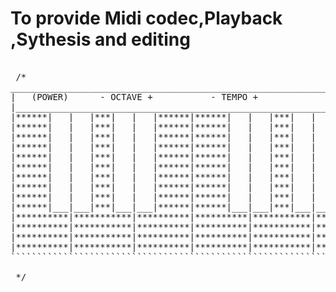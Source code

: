 
<h1>To provide Midi codec,Playback ,Sythesis and editing</h1>


<pre>

 /*
_________________________________________________________________________________________________________________________________________________________________
|   (POWER)      - OCTAVE +           - TEMPO +                                                                                                                 |
|___________________________________________________________________________________________________________________________________________________|                                                                   |
|******|   |   |***|   |   |******|******|   |   |***|   |   |***|   |   |******|******|   |   |***|   |   |******|******|   |   |***|   |   |***|   |   |******|
|******|   |   |***|   |   |******|******|   |   |***|   |   |***|   |   |******|******|   |   |***|   |   |******|******|   |   |***|   |   |***|   |   |******|
|******|   |   |***|   |   |******|******|   |   |***|   |   |***|   |   |******|******|   |   |***|   |   |******|******|   |   |***|   |   |***|   |   |******|
|******|   |   |***|   |   |******|******|   |   |***|   |   |***|   |   |******|******|   |   |***|   |   |******|******|   |   |***|   |   |***|   |   |******|
|******|   |   |***|   |   |******|******|   |   |***|   |   |***|   |   |******|******|   |   |***|   |   |******|******|   |   |***|   |   |***|   |   |******|
|******|   |   |***|   |   |******|******|   |   |***|   |   |***|   |   |******|******|   |   |***|   |   |******|******|   |   |***|   |   |***|   |   |******|
|******|   |   |***|   |   |******|******|   |   |***|   |   |***|   |   |******|******|   |   |***|   |   |******|******|   |   |***|   |   |***|   |   |******|
|******|   |   |***|   |   |******|******|   |   |***|   |   |***|   |   |******|******|   |   |***|   |   |******|******|   |   |***|   |   |***|   |   |******|
|******|   |   |***|   |   |******|******|   |   |***|   |   |***|   |   |******|******|   |   |***|   |   |******|******|   |   |***|   |   |***|   |   |******|
|******|___|___|***|___|___|******|******|___|___|***|___|___|***|___|___|******|******|___|___|***|___|___|******|******|___|___|***|___|___|***|___|___|******|
|**********|***********|**********|**********|***********|***********|**********|**********|***********|**********|**********|***********|***********|**********|
|**********|***********|**********|**********|***********|***********|**********|**********|***********|**********|**********|***********|***********|**********|
|**********|***********|**********|**********|***********|***********|**********|**********|***********|**********|**********|***********|***********|**********|
|**********|***********|**********|**********|***********|***********|**********|**********|***********|**********|**********|***********|***********|**********|
``````````````````````````````````````````````````````````````````````````````````````````````````````````````````````````````````````````````````````````````````

 */
</pre>
